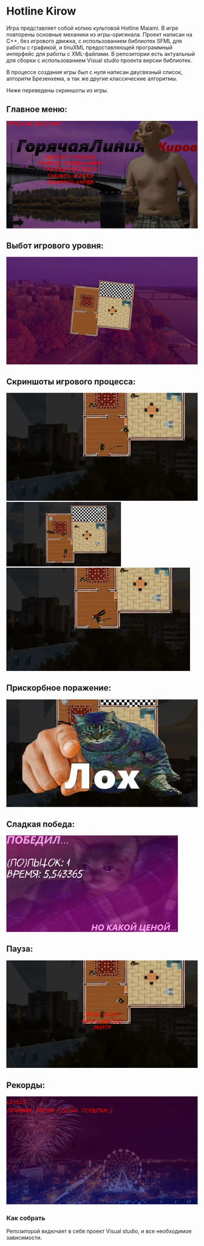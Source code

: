 <h1>Hotline Kirow </h1>

Игра представляет собой копию культовой Hotline Maiami. В игре повторены основные механики из игры-оригинала.
Проект написан на C++, без игрового движка, с использованием библиотек SFML для работы с графикой, и tinuXML предоставляющей программный интерфейс для работы с XML-файлами.
В репозитории есть актуальный для сборки с использованием Visual studio проекта версии библиотек.

В процессе создания игры был с нуля написан двусвязный список, алгоритм Брезенхема, а так же другие классические алгоритмы.

Ниже переведены скриншоты из игры.

<h2>Главное меню:</h2>

![alt text](https://github.com/ArseniLuchinin/HotlineKirow/blob/master/ImgToReadme/7.png)

<h2>Выбот игрового уровня:</h2>

![alt text](https://github.com/ArseniLuchinin/HotlineKirow/blob/master/ImgToReadme/1.png)

<h2>Скриншоты игрового процесса:</h2>

<img src="https://github.com/ArseniLuchinin/HotlineKirow/blob/master/ImgToReadme/2.png">
<img src="https://github.com/ArseniLuchinin/HotlineKirow/blob/master/ImgToReadme/8.png" width=60% height=60%>
<img src="https://github.com/ArseniLuchinin/HotlineKirow/blob/master/ImgToReadme/4.png">

<h2>Прискорбное поражение: </h2>

![alt text](https://github.com/ArseniLuchinin/HotlineKirow/blob/master/ImgToReadme/9.png)

<h2>Сладкая победа: </h2>

![alt text](https://github.com/ArseniLuchinin/HotlineKirow/blob/master/ImgToReadme/11.png)

<h2>Пауза: </h2>

![alt text](https://github.com/ArseniLuchinin/HotlineKirow/blob/master/ImgToReadme/3.png)

<h2>Рекорды: </h2>

<img src="https://github.com/ArseniLuchinin/HotlineKirow/blob/master/ImgToReadme/10.png">

<h3>Как собрать</h3>

Репозиторой вкдючает в себя проект Visual studio, и все необходимое зависимости.
